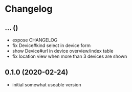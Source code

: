 # Changelog

## ... ()
  - expose CHANGELOG
  - fix Device#kind select in device form
  - show Device#url in device overview/index table
  - fix location view when more than 3 devices are shown

## 0.1.0 (2020-02-24)
  - initial somewhat useable version
